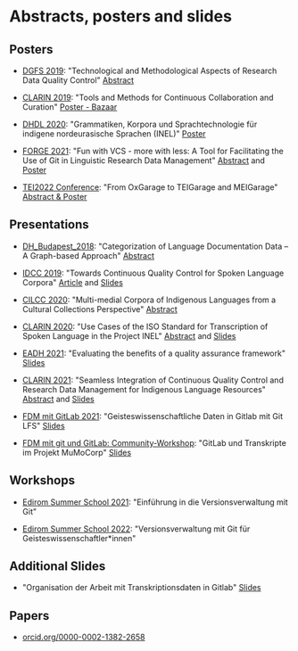 # Abstracts, posters and slides

## Posters

* [DGFS 2019](http://www.dgfs2019.uni-bremen.de/): "Technological and Methodological Aspects of Research Data Quality Control" [Abstract](http://www.dgfs2019.uni-bremen.de/abstracts/poster/Ferger_Hedeland.pdf)

* [CLARIN 2019](https://www.clarin.eu/event/2019/clarin-annual-conference-2019-leipzig-germany): "Tools and Methods for Continuous Collaboration and Curation" [Poster - Bazaar](https://www.clarin.eu/sites/default/files/clarin2019_bazaar_ferger.pdf)

* [DHDL 2020](https://fdhl.info/dhdl-2020/): "Grammatiken, Korpora und Sprachtechnologie für indigene nordeurasische Sprachen (INEL)" [Poster](https://fdhl.info/wp-content/uploads/2020/12/INEL_Digitale_Linguistik.pdf)

* [FORGE 2021](https://forge2021.uni-koeln.de/): "Fun with VCS - more with less: A Tool for Facilitating the Use of Git in Linguistic Research Data Management" [Abstract](https://doi.org/10.5281/zenodo.5379579) and [Poster](https://doi.org/10.5281/zenodo.5336613)

* [TEI2022 Conference](https://conferences.ncl.ac.uk/tei2022/): "From OxGarage to TEIGarage and MEIGarage" [Abstract & Poster](https://doi.org/10.5281/zenodo.7061524)

## Presentations

* [DH_Budapest_2018](https://elte-dh.hu/en/program/): "Categorization of Language Documentation Data – A Graph-based Approach" [Abstract](https://elte-dh.hu/wp-content/uploads/2018/05/paper-abstract.pdf#page=20)

* [IDCC 2019](https://www.dcc.ac.uk/events/idcc19): "Towards Continuous Quality Control for Spoken Language Corpora" [Article](https://doi.org/10.2218/ijdc.v15i1.601) and [Slides](https://www.dcc.ac.uk/sites/default/files/documents/IDCC19/Slides/IDCC19_Anne%20Ferger.pdf)

* [CILCC 2020](https://cilcc20.wordpress.com/): "Multi-medial Corpora of Indigenous Languages from a Cultural Collections Perspective" [Abstract](https://cilcc20.files.wordpress.com/2020/11/libro-de-resumenes-actas-iii-cilcc-2020-y-v-wopatec-2020-virtual.pdf#page=247)

* [CLARIN 2020](https://www.clarin.eu/event/2020/clarin-annual-conference-2020-virtual-event): "Use Cases of the ISO Standard for Transcription of Spoken Language in the Project INEL" [Abstract](https://office.clarin.eu/v/CE-2020-1738-CLARIN2020_ConferenceProceedings.pdf#page=133) and [Slides](https://www.clarin.eu/sites/default/files/clarin2020_p_2.2.4_ferger_jettka.pdf)

* [EADH 2021](https://eadh2020-2021.org/): "Evaluating the benefits of a quality assurance framework" [Slides](https://digitalhumanists.github.io/EADH2021)

* [CLARIN 2021](https://www.clarin.eu/event/2021/clarin-annual-conference-2021-virtual-event): "Seamless Integration of Continuous Quality Control and Research Data Management for Indigenous Language Resources" [Abstract](https://office.clarin.eu/v/CE-2021-1923-CLARIN2021_ConferenceProceedings.pdf) and [Slides](https://digitalhumanists.github.io/CLARIN2021)

* [FDM mit GitLab 2021](https://www.fdm.nrw/index.php/nrw-ag-gitlab/): "Geisteswissenschaftliche Daten in Gitlab mit Git LFS" [Slides](https://anneferger.github.io/GitLab2021/)

* [FDM mit git und GitLab: Community-Workshop](https://www.fdm.nrw/index.php/fdm-mit-git-und-gitlab-community-workshop/): "GitLab und Transkripte im Projekt MuMoCorp" [Slides](https://anneferger.github.io/GitLabFDM2022/)

## Workshops

* [Edirom Summer School 2021](https://ess.uni-paderborn.de/2021/programm.html): "Einführung in die Versionsverwaltung mit Git"

* [Edirom Summer School 2022](https://ess.uni-paderborn.de/2022/programm.html): "Versionsverwaltung mit Git für Geisteswissenschaftler*innen"

## Additional Slides

* "Organisation der Arbeit mit Transkriptionsdaten in Gitlab" [Slides](https://anneferger.github.io/GitLabLing2022)

## Papers

* [orcid.org/0000-0002-1382-2658](https://orcid.org/0000-0002-1382-2658)
